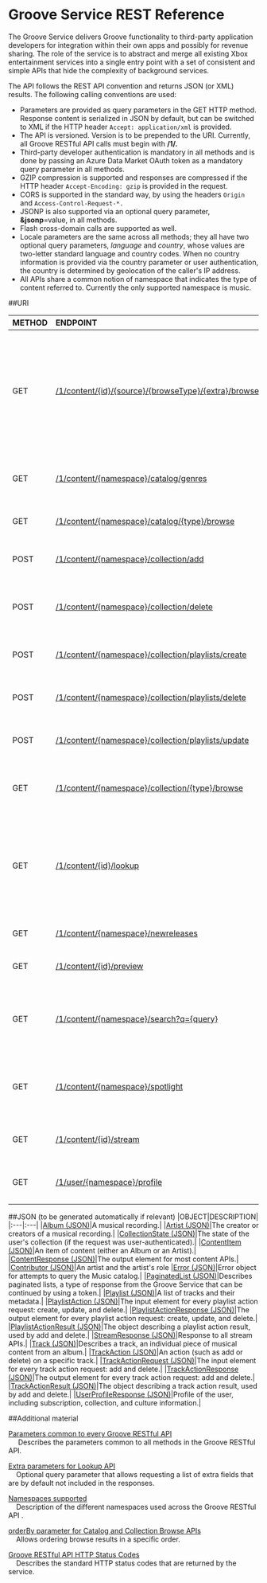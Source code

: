 # Groove Service REST Reference  

The Groove Service delivers Groove functionality to third-party application developers for integration within their own apps and possibly for revenue sharing. The role of the service is to abstract and merge all existing Xbox entertainment services into a single entry point with a set of consistent and simple APIs that hide the complexity of background services.  

The API follows the REST API convention and returns JSON (or XML) results. The following calling conventions are used:  

 + Parameters are provided as query parameters in the GET HTTP method. Response content is serialized in JSON by default, but can be switched to XML if the HTTP header ``` Accept: application/xml ```  is provided.  
 + The API is versioned. Version is to be prepended to the URI. Currently, all Groove RESTful API calls must begin with **/1/.**
 + Third-party developer authentication is mandatory in all methods and is done by passing an Azure Data Market OAuth token as a mandatory query parameter in all methods.
 +  GZIP compression is supported and responses are compressed if the HTTP header ``` Accept-Encoding: gzip ``` is provided in the request.
 +   CORS is supported in the standard way, by using the headers  ```Origin ``` and  ```Access-Control-Request-*. ```
 +   JSONP is also supported via an optional query parameter, **&jsonp**=value, in all methods.
 +   Flash cross-domain calls are supported as well.
 +   Locale parameters are the same across all methods; they all have two optional query parameters, *language* and *country*, whose values are two-letter standard language and country codes. When no country information is provided via the country parameter or user authentication, the country is determined by geolocation of the caller's IP address.
 +   All APIs share a common notion of namespace that indicates the type of content referred to. Currently the only supported namespace is music.  
 
##URI  

|METHOD  | ENDPOINT |  USAGE | RETURNS| |
| :---|:-----|:----------| :---|:---|  
|GET|[/1/content/{id}/{source}/{browseType}/{extra}/browse](URI_ContentIdSourceBrowsetypeExtraBrowseGET.md)|Browse specific sub-items of a given ID (for example, the albums of an artist or the tracks of a playlist).|[ContentResponse (JSON)](JSON_ContentResponse.md)||
|GET|[/1/content/{namespace}/catalog/genres](URI_ContentNamespaceCatalogGenresGET.md)|Get a list of genres available for a locale.|[ContentResponse (JSON)](JSON_ContentResponse.md)||
|GET|[/1/content/{namespace}/catalog/{type}/browse](URI_ContentNamespaceCatalogTypeBrowseGET.md)|Browse the music catalog.|[ContentResponse (JSON)](JSON_ContentResponse.md)||
|POST|[/1/content/{namespace}/collection/add](URI_ContentNamespaceCollectionAddPOST.md)|Add tracks to a user's collection.|[TrackActionResponse (JSON)](JSON_TrackActionResponse.md)|[Auth](../Using the Groove RESTful Services/User Authentication.md)|
|POST|[/1/content/{namespace}/collection/delete](URI_ContentNamespaceCollectionDeletePOST.md)|Delete tracks from a user's collection.|[TrackActionResponse (JSON)](JSON_TrackActionResponse.md)|[Auth](../Using the Groove RESTful Services/User Authentication.md)|
|POST|[/1/content/{namespace}/collection/playlists/create](URI_ContentNamespaceCollectionPlaylistsCreatePOST.md)|Create a playlist on behalf of a user.|[PlaylistActionResponse (JSON)](JSON_PlaylistActionResponse.md)|[Auth](../Using the Groove RESTful Services/User Authentication.md)|
|POST|[/1/content/{namespace}/collection/playlists/delete](URI_ContentNamespaceCollectionPlaylistsDeletePOST.md)|Delete a playlist of a user.|[PlaylistActionResponse (JSON)](JSON_PlaylistActionResponse.md)|[Auth](../Using the Groove RESTful Services/User Authentication.md)|
|POST|[/1/content/{namespace}/collection/playlists/update](URI_ContentNamespaceCollectionPlaylistsUpdatePOST.md)|Update a playlist on behalf of a user.|[PlaylistActionResponse (JSON)](JSON_PlaylistActionResponse.md).|[Auth](../Using the Groove RESTful Services/User Authentication.md)|
|GET|[/1/content/{namespace}/collection/{type}/browse](URI_ContentNamespaceCollectionTypeBrowseGET.md)|Browse a user's collection or playlists.|||
|GET|[/1/content/{id}/lookup](URI_ContentLookupGET.md)|Look up one or several items from a media catalog and/or user's collection.|[ContentResponse (JSON)](JSON_ContentResponse.md)||
|GET|[/1/content/{namespace}/newreleases](URI_ContentNamespaceNewreleasesGET.md)|Discover new releases.|[ContentResponse (JSON)](JSON_ContentResponse.md)||
|GET|[/1/content/{id}/preview](URI_ContentNamespacePreviewGET.md)|Request preview streaming.|[StreamResponse (JSON)](JSON_StreamResponse.md)||
|GET|[/1/content/{namespace}/search?q={query}](URI_ContentSearchGET.md)|Search for items in a media catalog, user's collection, or both.|[ContentResponse (JSON)](JSON_ContentResponse.md)|[Auth](../Using the Groove RESTful Services/User Authentication.md)|
|GET|[/1/content/{namespace}/spotlight](URI_ContentNamespaceSpotlightGET.md)|Discover content for a specified language or culture.|[ContentResponse (JSON)](JSON_ContentResponse.md)||
|GET|[/1/content/{id}/stream](URI_ContentNamespaceStreamGET.md)|Request streaming.|[StreamResponse (JSON)](JSON_StreamResponse.md)|[Auth](../Using the Groove RESTful Services/User Authentication.md)|
|GET|[/1/user/{namespace}/profile](URI_UserNamespaceProfileGET.md)|Access a user's profile.||[Auth](../Using the Groove RESTful Services/User Authentication.md)|
 
##JSON (to be generated automatically if relevant)
|OBJECT|DESCRIPTION|
|:---|:---|
|[Album (JSON)](JSON_Album.md)|A musical recording.|
|[Artist (JSON)](JSON_Artist.md)|The creator or creators of a musical recording.|
|[CollectionState (JSON)](JSON_CollectionState.md)|The state of the user's collection (if the request was user-authenticated).|
|[ContentItem (JSON)](JSON_ContentItem.md)|An item of content (either an Album or an Artist).|
|[ContentResponse (JSON)](JSON_ContentResponse.md)|The output element for most content APIs.|
|[Contributor (JSON)](JSON_Contributor.md)|An artist and the artist's role
|[Error (JSON)](JSON_Error.md)|Error object for attempts to query the Music catalog.|
|[PaginatedList (JSON)](JSON_PaginatedList.md)|Describes paginated lists, a type of response from the Groove Service that can be continued by using a token.|
|[Playlist (JSON)](JSON_Playlist.md)|A list of tracks and their metadata.|
|[PlaylistAction (JSON)](JSON_PlaylistAction.md)|The input element for every playlist action request: create, update, and delete.|
|[PlaylistActionResponse (JSON)](JSON_PlaylistActionResponse.md)|The output element for every playlist action request: create, update, and delete.|
|[PlaylistActionResult (JSON)](JSON_PlaylistActionResult.md)|The object describing a playlist action result, used by add and delete.|
|[StreamResponse (JSON)](JSON_StreamResponse.md)|Response to all stream APIs.|
|[Track (JSON)](JSON_Track.md)|Describes a track, an individual piece of musical content from an album.|
|[TrackAction (JSON)](JSON_TrackAction.md)|An action (such as add or delete) on a specific track.|
|[TrackActionRequest (JSON)](JSON_TrackActionRequest.md)|The input element for every track action request: add and delete.|
|[TrackActionResponse (JSON)](JSON_TrackActionResponse.md)|The output element for every track action request: add and delete.|
|[TrackActionResult (JSON)](JSON_TrackActionResult.md)|The object describing a track action result, used by add and delete.|
|[UserProfileResponse (JSON)](JSON_UserProfileResponse.md)|Profile of the user, including subscription, collection, and culture information.|

##Additional material  

[Parameters common to every Groove RESTful API](CommonParameters.md)  
	&nbsp;&nbsp;&nbsp;&nbsp; Describes the parameters common to all methods in the Groove RESTful API.  

[Extra parameters for Lookup API](Extras.md)  
	&nbsp;&nbsp;&nbsp;&nbsp;Optional query parameter that allows requesting a list of extra fields that are by default not included in the responses.  

 [Namespaces supported](Namespace.md)  
	&nbsp;&nbsp;&nbsp;&nbsp;Description of the different namespaces used across the Groove RESTful API .

[orderBy parameter for Catalog and Collection Browse APIs](OrderBy.md)  
	&nbsp;&nbsp;&nbsp;&nbsp;Allows ordering browse results in a specific order.  

[Groove RESTful API HTTP Status Codes](HTTPStatusCodes.md)   
	&nbsp;&nbsp;&nbsp;&nbsp;Describes the standard HTTP status codes that are returned by the service.

